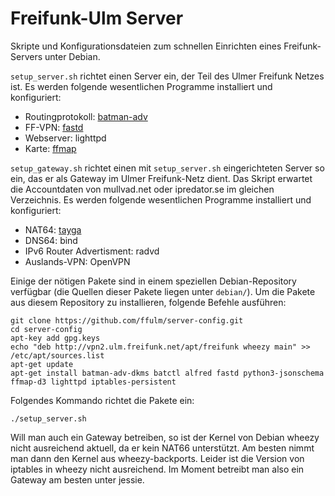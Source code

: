 Freifunk-Ulm Server
===================

Skripte und Konfigurationsdateien zum schnellen Einrichten eines
Freifunk-Servers unter Debian.

`setup_server.sh` richtet einen Server ein, der Teil des Ulmer Freifunk Netzes ist.
Es werden folgende wesentlichen Programme installiert und konfiguriert:

 * Routingprotokoll: [batman-adv](http://www.open-mesh.org/projects/batman-adv/wiki)
 * FF-VPN: [fastd](https://projects.universe-factory.net/projects/fastd/wiki)
 * Webserver: lighttpd
 * Karte: [ffmap](https://github.com/ffnord/ffmap-d3)

`setup_gateway.sh` richtet einen mit `setup_server.sh` eingerichteten Server so
ein, das er als Gateway im Ulmer Freifunk-Netz dient. Das Skript erwartet die
Accountdaten von mullvad.net oder ipredator.se im gleichen Verzeichnis. Es
werden folgende wesentlichen Programme installiert und konfiguriert:

 * NAT64: [tayga](http://www.litech.org/tayga/)
 * DNS64: bind
 * IPv6 Router Advertisment: radvd
 * Auslands-VPN: OpenVPN

Einige der nötigen Pakete sind in einem speziellen Debian-Repository verfügbar
(die Quellen dieser Pakete liegen unter `debian/`). Um die Pakete aus diesem Repository zu installieren, folgende Befehle ausführen:

    git clone https://github.com/ffulm/server-config.git
    cd server-config
    apt-key add gpg.keys
    echo "deb http://vpn2.ulm.freifunk.net/apt/freifunk wheezy main" >> /etc/apt/sources.list
    apt-get update
    apt-get install batman-adv-dkms batctl alfred fastd python3-jsonschema ffmap-d3 lighttpd iptables-persistent

Folgendes Kommando richtet die Pakete ein:

    ./setup_server.sh   

Will man auch ein Gateway betreiben, so ist der Kernel von Debian wheezy nicht
ausreichend aktuell, da er kein NAT66 unterstützt. Am besten nimmt man dann den
Kernel aus wheezy-backports.
Leider ist die Version von iptables in wheezy nicht ausreichend. Im Moment
betreibt man also ein Gateway am besten unter jessie.
